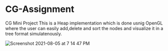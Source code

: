 # CG-Assignment
CG Mini Project
This is a Heap implementation which is done usnig OpenGL where the user can easily add,delete and sort the nodes and visualize it in a tree format simulatenously.


![Screenshot 2021-08-05 at 7 14 47 PM](https://user-images.githubusercontent.com/42493534/128360720-3b7f15a6-0309-4f8a-9d7f-eb007f5f00d0.png)
